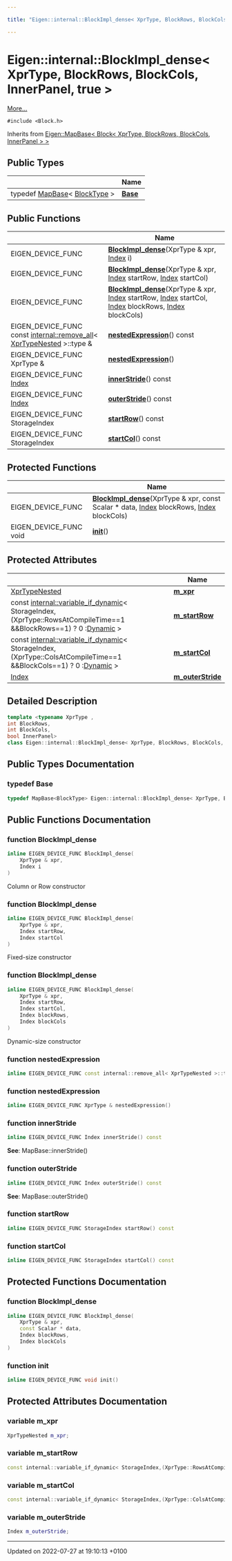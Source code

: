 ```yaml
---

title: "Eigen::internal::BlockImpl_dense< XprType, BlockRows, BlockCols, InnerPanel, true >"

---
```


# Eigen::internal::BlockImpl_dense< XprType, BlockRows, BlockCols, InnerPanel, true >



 [More...](#detailed-description)


`#include <Block.h>`

Inherits from [Eigen::MapBase< Block< XprType, BlockRows, BlockCols, InnerPanel > >](http://example.org/classes/classeigen_1_1mapbase/)

## Public Types

|                | Name           |
| -------------- | -------------- |
| typedef <a href="http://example.org/classes/classeigen_1_1mapbase/">MapBase</a>< <a href="http://example.org/classes/classeigen_1_1internal_1_1blockimpl__dense_3_01xprtype_00_01blockrows_00_01blockcols_00_01innerpanel_00_01true_01_4/#typedef-blocktype">BlockType</a> > | **[Base](http://example.org/classes/classeigen_1_1internal_1_1blockimpl__dense_3_01xprtype_00_01blockrows_00_01blockcols_00_01innerpanel_00_01true_01_4/#typedef-base)**  |

## Public Functions

|                | Name           |
| -------------- | -------------- |
| EIGEN_DEVICE_FUNC | **[BlockImpl_dense](http://example.org/classes/classeigen_1_1internal_1_1blockimpl__dense_3_01xprtype_00_01blockrows_00_01blockcols_00_01innerpanel_00_01true_01_4/#function-blockimpl-dense)**(XprType & xpr, <a href="http://example.org/namespaces/namespaceeigen/#typedef-index">Index</a> i) |
| EIGEN_DEVICE_FUNC | **[BlockImpl_dense](http://example.org/classes/classeigen_1_1internal_1_1blockimpl__dense_3_01xprtype_00_01blockrows_00_01blockcols_00_01innerpanel_00_01true_01_4/#function-blockimpl-dense)**(XprType & xpr, <a href="http://example.org/namespaces/namespaceeigen/#typedef-index">Index</a> startRow, <a href="http://example.org/namespaces/namespaceeigen/#typedef-index">Index</a> startCol) |
| EIGEN_DEVICE_FUNC | **[BlockImpl_dense](http://example.org/classes/classeigen_1_1internal_1_1blockimpl__dense_3_01xprtype_00_01blockrows_00_01blockcols_00_01innerpanel_00_01true_01_4/#function-blockimpl-dense)**(XprType & xpr, <a href="http://example.org/namespaces/namespaceeigen/#typedef-index">Index</a> startRow, <a href="http://example.org/namespaces/namespaceeigen/#typedef-index">Index</a> startCol, <a href="http://example.org/namespaces/namespaceeigen/#typedef-index">Index</a> blockRows, <a href="http://example.org/namespaces/namespaceeigen/#typedef-index">Index</a> blockCols) |
| EIGEN_DEVICE_FUNC const <a href="http://example.org/classes/structeigen_1_1internal_1_1remove__all/">internal::remove_all</a>< <a href="http://example.org/classes/classeigen_1_1internal_1_1blockimpl__dense_3_01xprtype_00_01blockrows_00_01blockcols_00_01innerpanel_00_01true_01_4/#typedef-xprtypenested">XprTypeNested</a> >::type & | **[nestedExpression](http://example.org/classes/classeigen_1_1internal_1_1blockimpl__dense_3_01xprtype_00_01blockrows_00_01blockcols_00_01innerpanel_00_01true_01_4/#function-nestedexpression)**() const |
| EIGEN_DEVICE_FUNC XprType & | **[nestedExpression](http://example.org/classes/classeigen_1_1internal_1_1blockimpl__dense_3_01xprtype_00_01blockrows_00_01blockcols_00_01innerpanel_00_01true_01_4/#function-nestedexpression)**() |
| EIGEN_DEVICE_FUNC <a href="http://example.org/namespaces/namespaceeigen/#typedef-index">Index</a> | **[innerStride](http://example.org/classes/classeigen_1_1internal_1_1blockimpl__dense_3_01xprtype_00_01blockrows_00_01blockcols_00_01innerpanel_00_01true_01_4/#function-innerstride)**() const |
| EIGEN_DEVICE_FUNC <a href="http://example.org/namespaces/namespaceeigen/#typedef-index">Index</a> | **[outerStride](http://example.org/classes/classeigen_1_1internal_1_1blockimpl__dense_3_01xprtype_00_01blockrows_00_01blockcols_00_01innerpanel_00_01true_01_4/#function-outerstride)**() const |
| EIGEN_DEVICE_FUNC StorageIndex | **[startRow](http://example.org/classes/classeigen_1_1internal_1_1blockimpl__dense_3_01xprtype_00_01blockrows_00_01blockcols_00_01innerpanel_00_01true_01_4/#function-startrow)**() const |
| EIGEN_DEVICE_FUNC StorageIndex | **[startCol](http://example.org/classes/classeigen_1_1internal_1_1blockimpl__dense_3_01xprtype_00_01blockrows_00_01blockcols_00_01innerpanel_00_01true_01_4/#function-startcol)**() const |

## Protected Functions

|                | Name           |
| -------------- | -------------- |
| EIGEN_DEVICE_FUNC | **[BlockImpl_dense](http://example.org/classes/classeigen_1_1internal_1_1blockimpl__dense_3_01xprtype_00_01blockrows_00_01blockcols_00_01innerpanel_00_01true_01_4/#function-blockimpl-dense)**(XprType & xpr, const Scalar * data, <a href="http://example.org/namespaces/namespaceeigen/#typedef-index">Index</a> blockRows, <a href="http://example.org/namespaces/namespaceeigen/#typedef-index">Index</a> blockCols) |
| EIGEN_DEVICE_FUNC void | **[init](http://example.org/classes/classeigen_1_1internal_1_1blockimpl__dense_3_01xprtype_00_01blockrows_00_01blockcols_00_01innerpanel_00_01true_01_4/#function-init)**() |

## Protected Attributes

|                | Name           |
| -------------- | -------------- |
| <a href="http://example.org/classes/classeigen_1_1internal_1_1blockimpl__dense_3_01xprtype_00_01blockrows_00_01blockcols_00_01innerpanel_00_01true_01_4/#typedef-xprtypenested">XprTypeNested</a> | **[m_xpr](http://example.org/classes/classeigen_1_1internal_1_1blockimpl__dense_3_01xprtype_00_01blockrows_00_01blockcols_00_01innerpanel_00_01true_01_4/#variable-m-xpr)**  |
| const <a href="http://example.org/classes/classeigen_1_1internal_1_1variable__if__dynamic/">internal::variable_if_dynamic</a>< StorageIndex,(XprType::RowsAtCompileTime==1 &&BlockRows==1) ? 0 :<a href="http://example.org/namespaces/namespaceeigen/#variable-dynamic">Dynamic</a> > | **[m_startRow](http://example.org/classes/classeigen_1_1internal_1_1blockimpl__dense_3_01xprtype_00_01blockrows_00_01blockcols_00_01innerpanel_00_01true_01_4/#variable-m-startrow)**  |
| const <a href="http://example.org/classes/classeigen_1_1internal_1_1variable__if__dynamic/">internal::variable_if_dynamic</a>< StorageIndex,(XprType::ColsAtCompileTime==1 &&BlockCols==1) ? 0 :<a href="http://example.org/namespaces/namespaceeigen/#variable-dynamic">Dynamic</a> > | **[m_startCol](http://example.org/classes/classeigen_1_1internal_1_1blockimpl__dense_3_01xprtype_00_01blockrows_00_01blockcols_00_01innerpanel_00_01true_01_4/#variable-m-startcol)**  |
| <a href="http://example.org/namespaces/namespaceeigen/#typedef-index">Index</a> | **[m_outerStride](http://example.org/classes/classeigen_1_1internal_1_1blockimpl__dense_3_01xprtype_00_01blockrows_00_01blockcols_00_01innerpanel_00_01true_01_4/#variable-m-outerstride)**  |

## Detailed Description

```cpp
template <typename XprType ,
int BlockRows,
int BlockCols,
bool InnerPanel>
class Eigen::internal::BlockImpl_dense< XprType, BlockRows, BlockCols, InnerPanel, true >;
```

## Public Types Documentation

### typedef Base

```cpp
typedef MapBase<BlockType> Eigen::internal::BlockImpl_dense< XprType, BlockRows, BlockCols, InnerPanel, true >::Base;
```


## Public Functions Documentation

### function BlockImpl_dense

```cpp
inline EIGEN_DEVICE_FUNC BlockImpl_dense(
    XprType & xpr,
    Index i
)
```


Column or Row constructor 


### function BlockImpl_dense

```cpp
inline EIGEN_DEVICE_FUNC BlockImpl_dense(
    XprType & xpr,
    Index startRow,
    Index startCol
)
```


Fixed-size constructor 


### function BlockImpl_dense

```cpp
inline EIGEN_DEVICE_FUNC BlockImpl_dense(
    XprType & xpr,
    Index startRow,
    Index startCol,
    Index blockRows,
    Index blockCols
)
```


Dynamic-size constructor 


### function nestedExpression

```cpp
inline EIGEN_DEVICE_FUNC const internal::remove_all< XprTypeNested >::type & nestedExpression() const
```


### function nestedExpression

```cpp
inline EIGEN_DEVICE_FUNC XprType & nestedExpression()
```


### function innerStride

```cpp
inline EIGEN_DEVICE_FUNC Index innerStride() const
```


**See**: MapBase::innerStride() 

### function outerStride

```cpp
inline EIGEN_DEVICE_FUNC Index outerStride() const
```


**See**: MapBase::outerStride() 

### function startRow

```cpp
inline EIGEN_DEVICE_FUNC StorageIndex startRow() const
```


### function startCol

```cpp
inline EIGEN_DEVICE_FUNC StorageIndex startCol() const
```


## Protected Functions Documentation

### function BlockImpl_dense

```cpp
inline EIGEN_DEVICE_FUNC BlockImpl_dense(
    XprType & xpr,
    const Scalar * data,
    Index blockRows,
    Index blockCols
)
```


### function init

```cpp
inline EIGEN_DEVICE_FUNC void init()
```


## Protected Attributes Documentation

### variable m_xpr

```cpp
XprTypeNested m_xpr;
```


### variable m_startRow

```cpp
const internal::variable_if_dynamic< StorageIndex,(XprType::RowsAtCompileTime==1 &&BlockRows==1) ? 0 :Dynamic > m_startRow;
```


### variable m_startCol

```cpp
const internal::variable_if_dynamic< StorageIndex,(XprType::ColsAtCompileTime==1 &&BlockCols==1) ? 0 :Dynamic > m_startCol;
```


### variable m_outerStride

```cpp
Index m_outerStride;
```


-------------------------------

Updated on 2022-07-27 at 19:10:13 +0100